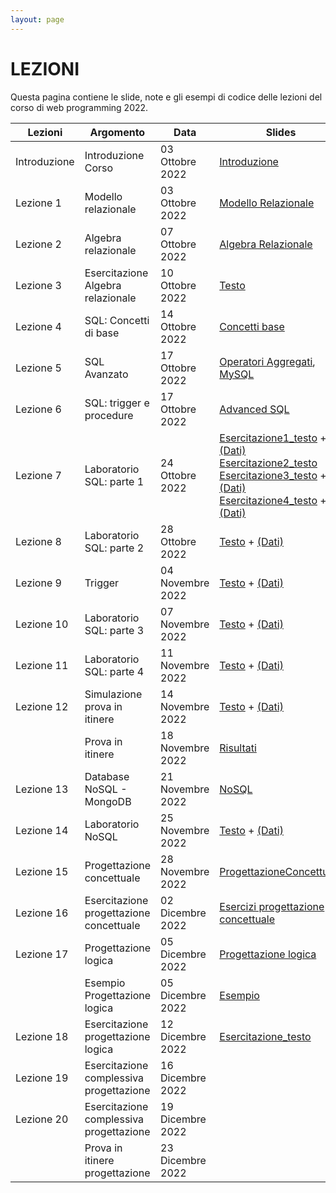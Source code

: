 ```yaml
---
layout: page
---
```


# LEZIONI
Questa pagina contiene le slide, note e gli esempi di codice delle lezioni del corso di web programming 2022.

| Lezioni    | Argomento                                                       | Data            | Slides                          | Codice/Altro      |
|------------|-----------------------------------------------------------------|-----------------|-------------------------------  |-------------|
| Introduzione  | Introduzione Corso                    | 03 Ottobre 2022   | [Introduzione](https://drive.google.com/file/d/1u_I_BZALl_8nyqxvalevX5x7dyJV4yRw/view?usp=sharing)                                         |             |
| Lezione 1  | Modello relazionale                      | 03 Ottobre 2022   | [Modello Relazionale](https://drive.google.com/file/d/15EaCh1d7VxnKTfylcErryjHwbERGk1Qo/view?usp=sharing)        |             |
| Lezione 2  | Algebra relazionale                      | 07 Ottobre 2022   | [Algebra Relazionale](https://drive.google.com/file/d/1A-qmts9eQMoQPqdN6f6_j1QWPLIntvNc/view?usp=sharing)                        |      [Link](https://drive.google.com/file/d/1xhLANQBfE-IPZenv5l__r-LpDB_vGVbi/view?usp=sharing)  |
| Lezione 3  | Esercitazione Algebra relazionale        | 10 Ottobre 2022   | [Testo](https://drive.google.com/file/d/1rKO9jEPbvPDXGFqN5TLWSCXxsN-ddXwu/view?usp=sharing)                        | [Soluzione](https://drive.google.com/file/d/1uICFMgfGmf_m8rTpIYTc1TPksi9_VrBH/view?usp=sharing)             |
| Lezione 4  | SQL: Concetti di base                    | 14 Ottobre 2022   | [Concetti base](https://drive.google.com/file/d/1zLyhfNtUqWMqimEtk2PAbZJsA6m6o6aS/view?usp=sharing)                        |             |
| Lezione 5  | SQL Avanzato                             | 17 Ottobre 2022   | [Operatori Aggregati](https://drive.google.com/file/d/1YqAuOcYnx2okRPGMOlK00QKvHX6t-Cf2/view?usp=sharing), [MySQL](https://drive.google.com/file/d/1vsvOpQil_n-gnUfZv1C0aTXPbk3eorOK/view?usp=sharing)                       | [Dati_es1](https://drive.google.com/file/d/1tuE5tC5BfNo53BtE35M-ITawzY5-AMdB/view?usp=sharing)            |
| Lezione 6  | SQL: trigger e procedure                 | 17 Ottobre 2022   |    [Advanced SQL](https://drive.google.com/file/d/1gwbvt1cCsAN91pKShpLmL8Oj_n_zUnp6/view?usp=sharing)                     |             |
| Lezione 7  | Laboratorio SQL: parte 1                 | 24 Ottobre 2022   | [Esercitazione1_testo](https://drive.google.com/file/d/1U7OOJdAS7KO35V79Vkql-YpQXpWCPwRe/view?usp=sharing) + [(Dati)](https://drive.google.com/file/d/122AD9a5xM8PO9B2fIntYr81e0XD-PYM0/view?usp=sharing) [Esercitazione2_testo](https://drive.google.com/file/d/1lpOeANRIWdL4h5ZbLlucaei8sS1Z3sCH/view?usp=sharing) [Esercitazione3_testo](https://drive.google.com/file/d/1UBj_yDPDhH0sH9tkBtHdZI0sey8b-94q/view?usp=sharing) + [(Dati)](https://drive.google.com/file/d/1Lso_VbmuBDzh7EZmy8xklQM3Bns2T-Uf/view?usp=sharing)  [Esercitazione4_testo](https://drive.google.com/file/d/1kx_pa-Yqc9-CLwG40t6fspy2g8xAlcDF/view?usp=sharing) + [(Dati)](https://drive.google.com/file/d/1eONZZMamy96_n-DegvjfJ5yCibyUjeG5/view?usp=sharing)                    | [Esercitazione1_soluzione](https://drive.google.com/file/d/1p-mm4RzjTjfpVHwOzRGYKUhoqb7TLbB7/view?usp=sharing)  [Esercitazione2_soluzione](https://drive.google.com/file/d/1sPkRf2ccJSsraYdD0l4YrZb3Ez7jEIkj/view?usp=sharing)  [Esercitazione3_soluzione](https://drive.google.com/file/d/1oIO4nZcUjdeIPyhyiAjkA2sRAOsOya-k/view?usp=sharing)  [Esercitazione4_soluzione](https://drive.google.com/file/d/1uu7KEYAfEzZPhewKmPiGe_MGt1cZvxsp/view?usp=sharing)         |
| Lezione 8  | Laboratorio SQL: parte 2                 | 28 Ottobre 2022   | [Testo](https://drive.google.com/file/d/10TcOD8hcc9jl-LfiqNhUKGGWNrj6JKLt/view?usp=sharing) + [(Dati)](https://drive.google.com/file/d/1eH-Y5O6zLPLvV3c3H4qK0SrZj5J58Ld_/view?usp=sharing)                       | [Soluzione](https://drive.google.com/file/d/1jXxiKd2K7mXKNMIn2Ie4CsNWnky-hbhs/view?usp=sharing)            |
| Lezione 9 | Trigger                                   | 04 Novembre 2022  |  [Testo](https://drive.google.com/file/d/1JpWTeehVDmm1EeO4l68mk74Y5I5KFLmv/view?usp=sharing) + [(Dati)](https://drive.google.com/file/d/17eOXx23Ur7ZIt_nNAMag4D53BlBiAU9z/view?usp=sharing)                       |     [Soluzione](https://drive.google.com/file/d/1LF4up44RX9ha5N1Vi_PxEgM3zd9VucNy/view?usp=sharing)         |
| Lezione 10 | Laboratorio SQL: parte 3                 | 07 Novembre 2022  |    [Testo](https://drive.google.com/file/d/1pbttccp4-NdnaE90PqPlc-5KEhYKgs4V/view?usp=sharing) + [(Dati)](https://drive.google.com/file/d/1dTAEG8rbLhUP7Gpno-ZeZBgRbVninQAp/view?usp=sharing) |     [Soluzione](https://drive.google.com/file/d/1FotFkD1SmioulpLCG5zzqGiOP32TVolV/view?usp=sharing)        |
| Lezione 11 | Laboratorio SQL: parte 4                 | 11 Novembre 2022  |    [Testo](https://drive.google.com/file/d/1mRWKu4KQrLdUTNLvo7KnSt1PISpCNCnb/view?usp=sharing) + [(Dati)](https://drive.google.com/file/d/1cXcNY4v-bQ5S_yA4X_ID9qMZe1GEueGZ/view?usp=sharing)                     |   [Soluzione](https://drive.google.com/file/d/12Z-vylNX0uOQqmvb7hS7y12YFQNtc2c1/view?usp=sharing)          |
| Lezione 12 | Simulazione prova in itinere             | 14 Novembre 2022  |   [Testo](https://drive.google.com/file/d/1_YcSMiG2r-j5_gkYtsCTBWINlie_lFp0/view?usp=sharing)  + [(Dati)](https://drive.google.com/file/d/18euh_Ov4_DCh9OymHIPlvDSUVkOdeDlo/view?usp=sharing)| [Soluzione](https://drive.google.com/file/d/1G5EJTd3QUSbpBP77APIb-zW8sSZmlGbg/view?usp=sharing)            |
|            | Prova in itinere               | 18 Novembre 2022  |        [Risultati](https://drive.google.com/file/d/1Q52Tmdu1wEix__IcpFng0Kj8h4Pl4boD/view?usp=sharing)                 |             |
| Lezione 13 | Database NoSQL - MongoDB                 | 21 Novembre 2022  |    [NoSQL](https://drive.google.com/file/d/1W4_aYwbzdaquzuzfpXw7h7pne60HvJB5/view?usp=sharing)                     |   [Esercizio_testo](https://drive.google.com/file/d/1nvLxDGR_t-WDJWiXnCn9gWLpbnOKjjvc/view?usp=sharing)  + [Dati](https://studentiunict-my.sharepoint.com/:u:/g/personal/concetto_spampinato_unict_it/EQATE4R5b7BEodSAT5hHzFQB43Bmpj2PcGxqQlsQArT8EQ?e=P9qnDR)|
| Lezione 14 | Laboratorio NoSQL                        | 25 Novembre 2022  |     [Testo](https://drive.google.com/file/d/1PUf2R25JiSu6lnkpaJbS2Vw2OmU0Xc0C/view?usp=sharing) + [(Dati)](https://drive.google.com/file/d/1ijUw0IAcVg2_ksmuJJlCvEo7agR2i5hi/view?usp=sharing)                    | [Soluzione](https://drive.google.com/file/d/1WshnZwtJIGAetTjtHgsPv81WfWu-P5I5/view?usp=sharing)            |
| Lezione 15 | Progettazione concettuale                | 28 Novembre 2022  |  [ProgettazioneConcettuale](https://drive.google.com/file/d/1ezh_2j3jAEUf34FCwuwAJoMlGPf3Rb-0/view?usp=sharing) |      |
| Lezione 16 | Esercitazione progettazione concettuale  | 02 Dicembre 2022  |        [Esercizi progettazione concettuale](https://drive.google.com/file/d/1LMxfR6CELuzYdcEBwfLq9mGu6x_IvnwL/view?usp=sharing)                                       |       [Soluzioni](https://drive.google.com/file/d/1BwEhxJ5ZVD109Blg-lU0ai-TYSFbM_iF/view?usp=sharing)      |
| Lezione 17 | Progettazione logica                     | 05 Dicembre 2022  |   [Progettazione logica](https://drive.google.com/file/d/1-QwGoyIi_bL4dAZxlEWRqg8nxjVGxhKe/view?usp=sharing)                      |    [Esercizio Prog. Concettuale](https://drive.google.com/file/d/1CgEBZn7VHSn43iL63lluqt3YtwVE6Ct-/view?usp=sharing) + [Soluzione](https://drive.google.com/file/d/1DC9TAnEM3JSEopdpxG66DG46fcTPvSYc/view?usp=sharing)        |
|  | Esempio Progettazione logica                       | 05 Dicembre 2022  |   [Esempio](https://drive.google.com/file/d/1R_c0-rhFuDaH3FoxJ--P-VShs14qW4bI/view?usp=sharing)                      |         |
| Lezione 18 | Esercitazione progettazione logica       | 12 Dicembre 2022  |   [Esercitazione_testo](https://drive.google.com/file/d/1Q-iEpwahw2Bat5aa0ErJWUzSdq_aOmqO/view?usp=sharing)                      |             |
| Lezione 19 | Esercitazione complessiva progettazione  | 16 Dicembre 2022  |                         |             |
| Lezione 20 | Esercitazione complessiva progettazione  | 19 Dicembre 2022  |                         |             |
|            | Prova in itinere progettazione           | 23 Dicembre 2022  |                         |             |





[404]: /web-programming-course/fallback
